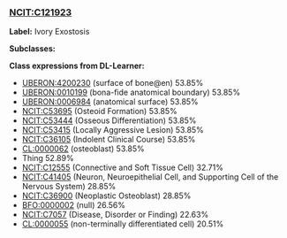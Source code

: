 
### [NCIT:C121923](http://purl.obolibrary.org/obo/NCIT_C121923)
**Label:** Ivory Exostosis

**Subclasses:** 

**Class expressions from DL-Learner:**

- [UBERON:4200230](http://purl.obolibrary.org/obo/UBERON_4200230) (surface of bone@en) 53.85%
- [UBERON:0010199](http://purl.obolibrary.org/obo/UBERON_0010199) (bona-fide anatomical boundary) 53.85%
- [UBERON:0006984](http://purl.obolibrary.org/obo/UBERON_0006984) (anatomical surface) 53.85%
- [NCIT:C53695](http://purl.obolibrary.org/obo/NCIT_C53695) (Osteoid Formation) 53.85%
- [NCIT:C53444](http://purl.obolibrary.org/obo/NCIT_C53444) (Osseous Differentiation) 53.85%
- [NCIT:C53415](http://purl.obolibrary.org/obo/NCIT_C53415) (Locally Aggressive Lesion) 53.85%
- [NCIT:C36105](http://purl.obolibrary.org/obo/NCIT_C36105) (Indolent Clinical Course) 53.85%
- [CL:0000062](http://purl.obolibrary.org/obo/CL_0000062) (osteoblast) 53.85%
- Thing 52.89%
- [NCIT:C12555](http://purl.obolibrary.org/obo/NCIT_C12555) (Connective and Soft Tissue Cell) 32.71%
- [NCIT:C41405](http://purl.obolibrary.org/obo/NCIT_C41405) (Neuron, Neuroepithelial Cell, and Supporting Cell of the Nervous System) 28.85%
- [NCIT:C36900](http://purl.obolibrary.org/obo/NCIT_C36900) (Neoplastic Osteoblast) 28.85%
- [BFO:0000002](http://purl.obolibrary.org/obo/BFO_0000002) (null) 26.56%
- [NCIT:C7057](http://purl.obolibrary.org/obo/NCIT_C7057) (Disease, Disorder or Finding) 22.63%
- [CL:0000055](http://purl.obolibrary.org/obo/CL_0000055) (non-terminally differentiated cell) 20.51%


